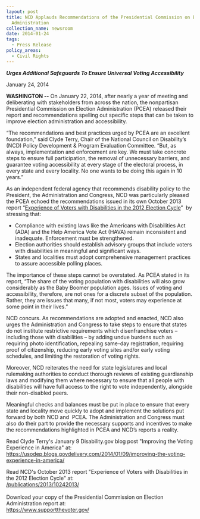 ```yaml
---
layout: post
title: NCD Applauds Recommendations of the Presidential Commission on Election
  Administration
collection_name: newsroom
date: 2014-01-24
tags:
  - Press Release
policy_areas:
  - Civil Rights
---
```


**_Urges Additional Safeguards To Ensure Universal Voting Accessibility_**

January 24, 2014

**WASHINGTON --** On January 22, 2014, after nearly a year of meeting and deliberating with stakeholders from across the nation, the nonpartisan Presidential Commission on Election Administration (PCEA) released their report and recommendations spelling out specific steps that can be taken to improve election administration and accessibility.

“The recommendations and best practices urged by PCEA are an excellent foundation,” said Clyde Terry, Chair of the National Council on Disability’s (NCD) Policy Development & Program Evaluation Committee. “But, as always, implementation and enforcement are key. We must take concrete steps to ensure full participation, the removal of unnecessary barriers, and guarantee voting accessibility at every stage of the electoral process, in every state and every locality. No one wants to be doing this again in 10 years.”

As an independent federal agency that recommends disability policy to the President, the Administration and Congress, NCD was particularly pleased the PCEA echoed the recommendations issued in its own October 2013 report “[Experience of Voters with Disabilities in the 2012 Election Cycle](https://www.ncd.gov/publications/2013/10242013/)”  by stressing that:

- Compliance with existing laws like the Americans with Disabilities Act (ADA) and the Help America Vote Act (HAVA) remain inconsistent and inadequate. Enforcement must be strengthened.
- Election authorities should establish advisory groups that include voters with disabilities in meaningful and significant ways.
- States and localities must adopt comprehensive management practices to assure accessible polling places.

The importance of these steps cannot be overstated. As PCEA stated in its report, “The share of the voting population with disabilities will also grow considerably as the Baby Boomer population ages. Issues of voting and accessibility, therefore, are not ones for a discrete subset of the population. Rather, they are issues that many, if not most, voters may experience at some point in their lives.”

NCD concurs. As recommendations are adopted and enacted, NCD also urges the Administration and Congress to take steps to ensure that states do not institute restrictive requirements which disenfranchise voters – including those with disabilities – by adding undue burdens such as requiring photo identification, repealing same-day registration, requiring proof of citizenship, reducing early voting sites and/or early voting schedules, and limiting the restoration of voting rights.

Moreover, NCD reiterates the need for state legislatures and local rulemaking authorities to conduct thorough reviews of existing guardianship laws and modifying them where necessary to ensure that all people with disabilities will have full access to the right to vote independently, alongside their non-disabled peers.

Meaningful checks and balances must be put in place to ensure that every state and locality move quickly to adopt and implement the solutions put forward by both NCD and  PCEA. The Administration and Congress must also do their part to provide the necessary supports and incentives to make the recommendations highlighted in PCEA and NCD’s reports a reality.

Read Clyde Terry's January 9 Disability.gov blog post "Improving the Voting Experience in America" at:\
<https://usodep.blogs.govdelivery.com/2014/01/09/improving-the-voting-experience-in-america/>

Read NCD's October 2013 report "Experience of Voters with Disabilities in the 2012 Election Cycle" at:\
[/publications/2013/10242013/](https://www.ncd.gov/publications/2013/10242013/)\
 \
Download your copy of the Presidential Commission on Election Administration report at: \
<https://www.supportthevoter.gov/>
